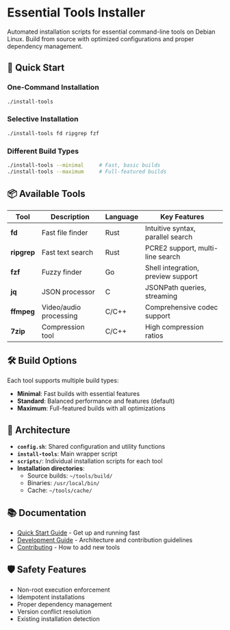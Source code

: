 # Essential Tools Installer

Automated installation scripts for essential command-line tools on Debian Linux. Build from source with optimized configurations and proper dependency management.

## 🚀 Quick Start

### One-Command Installation
```bash
./install-tools
```

### Selective Installation
```bash
./install-tools fd ripgrep fzf
```

### Different Build Types
```bash
./install-tools --minimal     # Fast, basic builds
./install-tools --maximum     # Full-featured builds
```

## 📦 Available Tools

| Tool | Description | Language | Key Features |
|------|-------------|----------|--------------|
| **fd** | Fast file finder | Rust | Intuitive syntax, parallel search |
| **ripgrep** | Fast text search | Rust | PCRE2 support, multi-line search |
| **fzf** | Fuzzy finder | Go | Shell integration, preview support |
| **jq** | JSON processor | C | JSONPath queries, streaming |
| **ffmpeg** | Video/audio processing | C/C++ | Comprehensive codec support |
| **7zip** | Compression tool | C/C++ | High compression ratios |

## 🛠 Build Options

Each tool supports multiple build types:
- **Minimal**: Fast builds with essential features
- **Standard**: Balanced performance and features (default)
- **Maximum**: Full-featured builds with all optimizations

## 🔧 Architecture

- **`config.sh`**: Shared configuration and utility functions
- **`install-tools`**: Main wrapper script
- **`scripts/`**: Individual installation scripts for each tool
- **Installation directories**:
  - Source builds: `~/tools/build/`
  - Binaries: `/usr/local/bin/`
  - Cache: `~/tools/cache/`

## 📚 Documentation

- [Quick Start Guide](docs/QUICK_START.md) - Get up and running fast
- [Development Guide](docs/DEVELOPMENT.md) - Architecture and contribution guidelines
- [Contributing](CONTRIBUTING.md) - How to add new tools

## 🛡 Safety Features

- Non-root execution enforcement
- Idempotent installations
- Proper dependency management
- Version conflict resolution
- Existing installation detection
